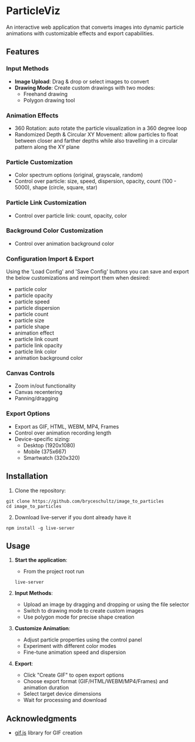 # ParticleViz

An interactive web application that converts images into dynamic particle animations with customizable effects and export capabilities.

## Features

### Input Methods
- **Image Upload**: Drag & drop or select images to convert
- **Drawing Mode**: Create custom drawings with two modes:
  - Freehand drawing
  - Polygon drawing tool

### Animation Effects
- 360 Rotation: auto rotate the particle visualization in a 360 degree loop
- Randomized Depth & Circular XY Movement: allow particles to float between closer and farther depths while also travelling in a circular pattern along the XY plane

### Particle Customization
- Color spectrum options (original, grayscale, random)
- Control over particle: size, speed, dispersion, opacity, count (100 - 5000), shape (circle, square, star)

### Particle Link Customization
- Control over particle link: count, opacity, color

### Background Color Customization
- Control over animation background color

### Configuration Import & Export
Using the 'Load Config' and 'Save Config' buttons you can save and export the below customizations and reimport them when desired:
* particle color
* particle opacity
* particle speed
* particle dispersion
* particle count
* particle size
* particle shape
* animation effect
* particle link count
* particle link opacity
* particle link color
* animation background color

### Canvas Controls
- Zoom in/out functionality
- Canvas recentering
- Panning/dragging

### Export Options
- Export as GIF, HTML, WEBM, MP4, Frames
- Control over animation recording length
- Device-specific sizing:
  - Desktop (1920x1080)
  - Mobile (375x667)
  - Smartwatch (320x320)

## Installation

1. Clone the repository:
```
git clone https://github.com/bryceschultz/image_to_particles
cd image_to_particles
```

2. Download live-server if you dont already have it
```
npm install -g live-server
```

## Usage

1. **Start the application**:
   - From the project root run
   ```
   live-server
   ```

2. **Input Methods**:
   - Upload an image by dragging and dropping or using the file selector
   - Switch to drawing mode to create custom images
   - Use polygon mode for precise shape creation

3. **Customize Animation**:
   - Adjust particle properties using the control panel
   - Experiment with different color modes
   - Fine-tune animation speed and dispersion

4. **Export**:
   - Click "Create GIF" to open export options
   - Choose export format (GIF/HTML/WEBM/MP4/Frames) and animation duration
   - Select target device dimensions
   - Wait for processing and download

## Acknowledgments

- [gif.js](https://github.com/jnordberg/gif.js) library for GIF creation
